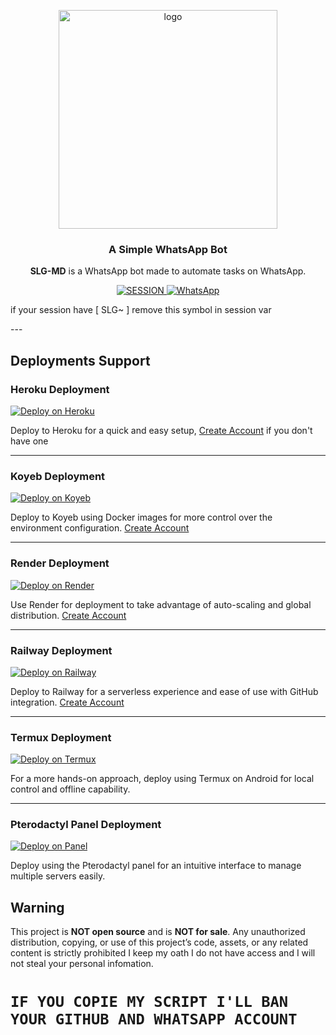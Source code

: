 <p align="center">
    <img src="https://files.catbox.moe/uih7xz.jpg" alt="logo" width="350"/>
</p>

<h3 align="center">A Simple WhatsApp Bot</h3>

<p align="center">
    <strong>SLG-MD</strong> is a WhatsApp bot made to automate tasks on WhatsApp.
</p>

<p align="center">
    <a href='https://influential-doralynn-toge-tech-8d10302a.koyeb.app/' target="_blank">
        <img alt='SESSION' src='https://img.shields.io/badge/Get%20Session%20ID-100000?style=for-the-badge&logo=scan&logoColor=white&labelColor=black&color=blue'/>
    </a>
     <a href="https://whatsapp.com/channel/0029VasVEo9LI8YX7dzjJp0E">
        <img alt="WhatsApp" src="https://img.shields.io/badge/-Whatsapp%20Channel-green?style=for-the-badge&logo=whatsapp&logoColor=black"/>
    </a>
</p>
<p> if your session have [ SLG~ ] remove this symbol in session var </p>
<detail>
---

## Deployments Support

### Heroku Deployment
[![Deploy on Heroku](https://img.shields.io/badge/Deploy%20on-Heroku-430098?style=for-the-badge&logo=heroku&logoColor=white)](https://www.heroku.com/deploy?template=https://github.com/GEEKMDXINC/SLG_MD-AI)

Deploy to Heroku for a quick and easy setup, [Create Account](https://signup.heroku.com/login) if you don't have one

---

### Koyeb Deployment
[![Deploy on Koyeb](https://img.shields.io/badge/Deploy%20on-Koyeb-1DA1F2?style=for-the-badge&logo=koyeb&logoColor=white)](https://app.koyeb.com/services/deploy?type=docker&image=docker.io/fxastro/fxop-md&name=slg-md-demo&env[SESSION_ID]=SLG~&env[BOT_INFO]=SLG;SLG-MD&env[SUDO]=237693755398&env[ANTILINK]=true&env[PORT]=8000&service_type=worker)

Deploy to Koyeb using Docker images for more control over the environment configuration. [Create Account](https://app.koyeb.com/auth/signup)

---

### Render Deployment
[![Deploy on Render](https://img.shields.io/badge/Deploy%20on-Render-003d2b?style=for-the-badge&logo=render&logoColor=white)](https://render.com/deploy?repo=https://github.com/GEEKMDXINC/SLG_MD-AI&env=SESSION_ID,BOT_INFO)

Use Render for deployment to take advantage of auto-scaling and global distribution. [Create Account](https://render.com/)

---

### Railway Deployment
[![Deploy on Railway](https://img.shields.io/badge/Deploy%20on-Railway-0B0D0E?style=for-the-badge&logo=railway&logoColor=white)](https://railway.app/new/template?template=https://github.com/GEEKMDXINC/SLG_MD-AI&envs=SESSION_ID,BOT_INFO)


Deploy to Railway for a serverless experience and ease of use with GitHub integration. [Create Account](https://railway.app/)

---

### Termux Deployment
[![Deploy on Termux](https://img.shields.io/badge/Deploy%20on-Termux-2CA5E0?style=for-the-badge&logo=shell&logoColor=white)](https://github.com/GEEKMDXINC/SLG_MD-AI/blob/main/media%2Ftermux.md)

For a more hands-on approach, deploy using Termux on Android for local control and offline capability.

---

### Pterodactyl Panel Deployment
[![Deploy on Panel](https://img.shields.io/badge/Deploy%20on-Panel-FF7139?style=for-the-badge&logo=pterodactyl&logoColor=white)](https://cpanel.net/)

Deploy using the Pterodactyl panel for an intuitive interface to manage multiple servers easily.


## Warning

This project is **NOT open source** and is **NOT for sale**. Any unauthorized distribution, copying, or use of this project’s code, assets, or any related content is strictly prohibited I keep my oath I do not have access and I will not steal your personal infomation.



# `IF YOU COPIE MY SCRIPT I'LL BAN YOUR GITHUB AND WHATSAPP ACCOUNT`

